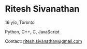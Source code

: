 # Ritesh Sivanathan

16 y/o, Toronto

Python, C++, C, JavaScript

Contact: ritesh.sivanathan@gmail.com
